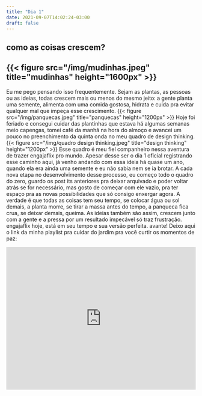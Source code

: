 ```yaml
---
title: "Dia 1"
date: 2021-09-07T14:02:24-03:00
draft: false
---
```

como as coisas crescem?
---
{{< figure src="/img/mudinhas.jpeg" title="mudinhas" height="1600px" >}}
---
Eu me pego pensando isso frequentemente. Sejam as plantas, as pessoas ou as ideias, todas crescem mais ou menos do mesmo jeito: a gente planta uma semente, alimenta com uma comida gostosa, hidrata e cuida pra evitar qualquer mal que impeça esse crescimento. 
{{< figure src="/img/panquecas.jpeg" title="panquecas" height="1200px" >}}
Hoje foi feriado e consegui cuidar das plantinhas que estava há algumas semanas meio capengas, tomei café da manhã na hora do almoço e avancei um pouco no preenchimento da quinta onda no meu quadro de design thinking.
{{< figure src="/img/quadro design thinking.jpeg" title="design thinking" height="1200px" >}}
Esse quadro é meu fiel companheiro nessa aventura de trazer engajaflix pro mundo. Apesar desse ser o dia 1 oficial registrando esse caminho aqui, já venho andando com essa ideia há quase um ano, quando ela era ainda uma semente e eu não sabia nem se ia brotar. A cada nova etapa no desenvolvimento desse processo, eu começo todo o quadro do zero, guardo os post its anteriores pra deixar arquivado e poder voltar atrás se for necessário, mas gosto de começar com ele vazio, pra ter espaço pra as novas possibilidades que só consigo enxergar agora. 
A verdade é que todas as coisas tem seu tempo, se colocar água ou sol demais, a planta morre, se tirar a massa antes do tempo, a panqueca fica crua, se deixar demais, queima. As ideias também são assim, crescem junto com a gente e a pressa por um resultado impecável só traz frustração. 
engajaflix hoje, está em seu tempo e sua versão perfeita. avante!
Deixo aqui o link da minha playlist pra cuidar do jardim pra você curtir os momentos de paz:
<iframe src="https://open.spotify.com/embed/playlist/4VSZkatVOIOI8slDUOxoDj" width="100%" height="380" frameBorder="0" allowtransparency="true" allow="encrypted-media"></iframe>
